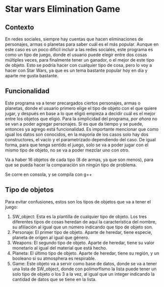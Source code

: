 # Star wars Elimination Game

## Contexto 
En redes sociales, siempre hay cuentas que hacen eliminaciones de personajes, armas o planetas para saber cuál es el más popular. Aunque en este caso es un poco dificil incluir a las redes sociales, este programa es como un tipo de juego, donde el usuario puede elegir entre dos cosas múltiples veces, para finalmente tener un ganador, o el mejor de este tipo de objeto. Esto se podría hacer con cualquier tipo de cosa, pero lo voy a hacer con Star Wars, ya que es un tema bastante popular hoy en día y aparte me gusta bastante.

## Funcionalidad
Este programa va a tener precargados ciertos personajes, armas o planetas, donde el usuario primero elige el tipo de objeto con el que quiere jugar, y después en base a lo que eligió empieza a decidir cuál es el mejor entre los objetos que eligió. Para la simplicidad del programa, *por ahora* no se van a poder agregar personajes. Si es que da tiempo y se puede, entonces ya agrego está funcionalidad. Es importante mencionar que como igual los datos son conocidos, en la mayoría de los casos solo hay dos constructores, el vacío y el parametrizado dependiendo del caso. De igual forma, para que tenga sentido el juego, solo se va a poder jugar con el mismo tipo de objeto, no se va a poder mezclar uno con otro. 

Va a haber 16 objetos de cada tipo (8 de armas, ya que son menos), para que se pueda hacer la comparación sin ningún tipo de problema. 

Se corre en consola, y se compila con g++

## Tipo de objetos
Para evitar confusiones, estos son los tipos de objetos que va a tener el juego: 
1. SW_object: Esta es la plantilla de cualquier tipo de objeto. Los tres diferentes tipos de cosas heredan de aquí la característica del nombre, su afiliación al igual que un número indicando que tipo de objeto son. 
2. Personaje: El primer tipo de objeto. Aparte de heredar, tiene especie, planeta de origen al igual que género. 
3. Weapons: El segundo tipo de objeto. Aparte de heredar, tiene su valor monetario al igual del material que está hecho. 
4. Planeta: El último tipo de objeto. Aparte de heredar, tiene su región, y un booleano si su atmosphera es respirable. 
5. Game: Este objeto va a servir como base de datos, donde se va a tener una lista de SW_object, donde con polimorfismo la lista puede tener un solo tipo de objeto o los 3 a la vez, al igual que un integer indicando la cantidad de datos que se tiene en la lista.
